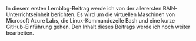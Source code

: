 In diesem ersten Lernblog-Beitrag werde ich von der allerersten BAIN-Unterrichtseinheit berichten. 
Es wird um die virtuellen Maschinen von Microsoft Azure Labs, die Linux-Kommandozeile Bash und eine kurze GitHub-Einführung gehen.
Den Inhalt dieses Beitrags werde ich noch weiter bearbeiten.
